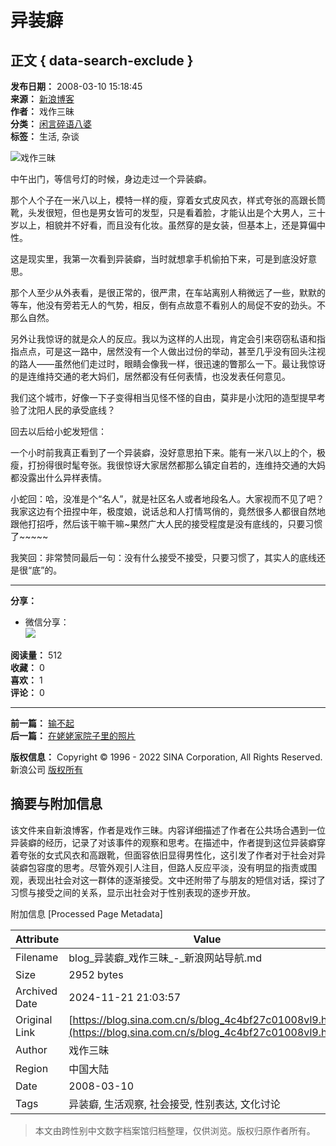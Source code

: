 # 异装癖

## 正文 { data-search-exclude }


**发布日期：** 2008-03-10 15:18:45  
**来源：** [新浪博客](http://blog.sina.com.cn/u/1280045692)  
**作者：** 戏作三昧  
**分类：** [闲言碎语八婆](https://blog.sina.com.cn/s/articlelist_1280045692_2_1.html)  
**标签：** 生活, 杂谈  

![戏作三昧](http://p5.sinaimg.cn/1280045692/180/1)

中午出门，等信号灯的时候，身边走过一个异装癖。

那个人个子在一米八以上，模特一样的瘦，穿着女式皮风衣，样式夸张的高跟长筒靴，头发很短，但也是男女皆可的发型，只是看着脸，才能认出是个大男人，三十岁以上，相貌并不好看，而且没有化妆。虽然穿的是女装，但基本上，还是算偏中性。

这是现实里，我第一次看到异装癖，当时就想拿手机偷拍下来，可是到底没好意思。

那个人至少从外表看，是很正常的，很严肃，在车站离别人稍微远了一些，默默的等车，他没有旁若无人的气势，相反，倒有点故意不看别人的局促不安的劲头。不那么自然。

另外让我惊讶的就是众人的反应。我以为这样的人出现，肯定会引来窃窃私语和指指点点，可是这一路中，居然没有一个人做出过份的举动，甚至几乎没有回头注视的路人——虽然他们走过时，眼睛会像我一样，很迅速的瞥那么一下。最让我惊讶的是连维持交通的老大妈们，居然都没有任何表情，也没发表任何意见。

我们这个城市，好像一下子变得相当见怪不怪的自由，莫非是小沈阳的造型提早考验了沈阳人民的承受底线？

回去以后给小蛇发短信：

一个小时前我真正看到了一个异装癖，没好意思拍下来。能有一米八以上的个，极瘦，打扮得很时髦夸张。我很惊讶大家居然都那么镇定自若的，连维持交通的大妈都没露出什么异样表情。

小蛇回：哈，没准是个“名人”，就是社区名人或者地段名人。大家视而不见了吧？我家这边有个扭捏中年，极度娘，说话总和人打情骂俏的，竟然很多人都很自然地跟他打招呼，然后该干嘛干嘛~果然广大人民的接受程度是没有底线的，只要习惯了~~~~~

我笑回：非常赞同最后一句：没有什么接受不接受，只要习惯了，其实人的底线还是很“底”的。 

---

**分享：**  
- 微信分享：  
  ![](https://comet.blog.sina.com.cn/qr?https://blog.sina.com.cn/s/blog_4c4bf27c01008vl9.html)

**阅读量：** 512  
**收藏：** 0  
**喜欢：** 1  
**评论：** 0  

---

**前一篇：** [输不起](https://blog.sina.com.cn/s/blog_4c4bf27c01008umw.html)  
**后一篇：** [在姥姥家院子里的照片](https://blog.sina.com.cn/s/blog_4c4bf27c01008vuz.html)  

**版权信息：** Copyright © 1996 - 2022 SINA Corporation, All Rights Reserved.  
新浪公司 [版权所有](https://www.sina.com.cn/intro/copyright.shtml)

## 摘要与附加信息

<!-- tcd_abstract -->
该文件来自新浪博客，作者是戏作三昧。内容详细描述了作者在公共场合遇到一位异装癖的经历，记录了对该事件的观察和思考。在描述中，作者提到这位异装癖穿着夸张的女式风衣和高跟靴，但面容依旧显得男性化，这引发了作者对于社会对异装癖包容度的思考。尽管外观引人注目，但路人反应平淡，没有明显的指责或围观，表现出社会对这一群体的逐渐接受。文中还附带了与朋友的短信对话，探讨了习惯与接受之间的关系，显示出社会对于性别表现的逐步开放。
<!-- tcd_abstract_end -->

附加信息 [Processed Page Metadata]

| Attribute       | Value                                  |
|-----------------|----------------------------------------|
| Filename        | blog_异装癖_戏作三昧_-_新浪网站导航.md                             |
| Size            | 2952 bytes                           |
| Archived Date   | 2024-11-21 21:03:57                             |
| Original Link   | [https://blog.sina.com.cn/s/blog_4c4bf27c01008vl9.html](https://blog.sina.com.cn/s/blog_4c4bf27c01008vl9.html)                       |
| Author          | 戏作三昧                               |
| Region          | 中国大陆                               |
| Date            | 2008-03-10                                 |
| Tags            | 异装癖, 生活观察, 社会接受, 性别表达, 文化讨论                                 |
>
> 本文由跨性别中文数字档案馆归档整理，仅供浏览。版权归原作者所有。
>